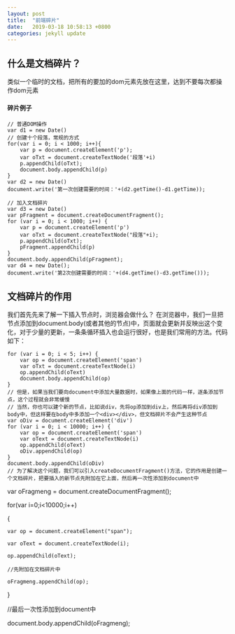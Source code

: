```yaml
---
layout: post
title:  "前端碎片"
date:   2019-03-18 10:58:13 +0800
categories: jekyll update
---
```


## 什么是文档碎片？
类似一个临时的文档，把所有的要加的dom元素先放在这里，达到不要每次都操作dom元素
#### 碎片例子
```
// 普通DOM操作
var d1 = new Date()
// 创建十个段落，常规的方式
for(var i = 0; i < 1000; i++){
    var p = document.createElement('p');
    var oTxt = document.createTextNode('段落'+i)
    p.appendChild(oTxt);
    document.body.appendChild(p)
}
var d2 = new Date()
document.write('第一次创建需要的时间：'+(d2.getTime()-d1.getTime));
```
```
// 加入文档碎片
var d3 = new Date()
var pFragment = document.createDocumentFragment();
for (var i = 0; i < 1000; i++) {
    var p = document.createElement('p')
    var oTxt = document.createTextNode("段落"+i);
    p.appendChild(oTxt);
    pFragment.appendChild(p)
}
document.body.appendChild(pFragment);
var d4 = new Date();
document.write('第2次创建需要的时间：'+(d4.getTime()-d3.getTime()));

```


## 文档碎片的作用
我们首先先来了解一下插入节点时，浏览器会做什么？
在浏览器中，我们一旦把节点添加到document.body(或者其他的节点)中，页面就会更新并反映出这个变化，对于少量的更新，一条条循环插入也会运行很好，也是我们常用的方法。代码如下：
```
for (var i = 0; i < 5; i++) {
    var op = document.createElement('span')
    var oTxt = document.createTextNode(i)
    op.appendChild(oText)
    document.body.appendChild(op)
}
// 但是，如果当我们要向document中添加大量数据时，如果像上面的代码一样，逐条添加节点，这个过程就会非常缓慢
// 当然，你也可以建个新的节点，比如说div，先将op添加到div上，然后再将div添加到body中，但这样要在body中多添加一个<div></div>，但文档碎片不会产生这种节点
var oDiv = document.createElement('div')
for (var i = 0; i < 10000; i++) {
    var op = document.createElement('span')
    var oText = document.createTextNode(i)
    op.appendChild(oText)
    oDiv.appendChild(op)
}
document.body.appendChild(oDiv)
// 为了解决这个问题，我们可以引入createDocumentFragment()方法，它的作用是创建一个文档碎片，把要插入的新节点先附加在它上面，然后再一次性添加到document中

```
var oFragmeng = document.createDocumentFragment(); 


for(var i=0;i<10000;i++)

{ 

    var op = document.createElement("span"); 

    var oText = document.createTextNode(i); 

    op.appendChild(oText); 

    //先附加在文档碎片中

    oFragmeng.appendChild(op);  

} 


//最后一次性添加到document中

document.body.appendChild(oFragmeng); 
```